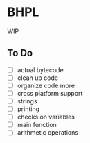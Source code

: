 # BHPL

WIP

## **To Do**

- [ ] actual bytecode
- [ ] clean up code
- [ ] organize code more
- [ ] cross platform support
- [ ] strings
- [ ] printing
- [ ] checks on variables
- [ ] main function
- [ ] arithmetic operations

